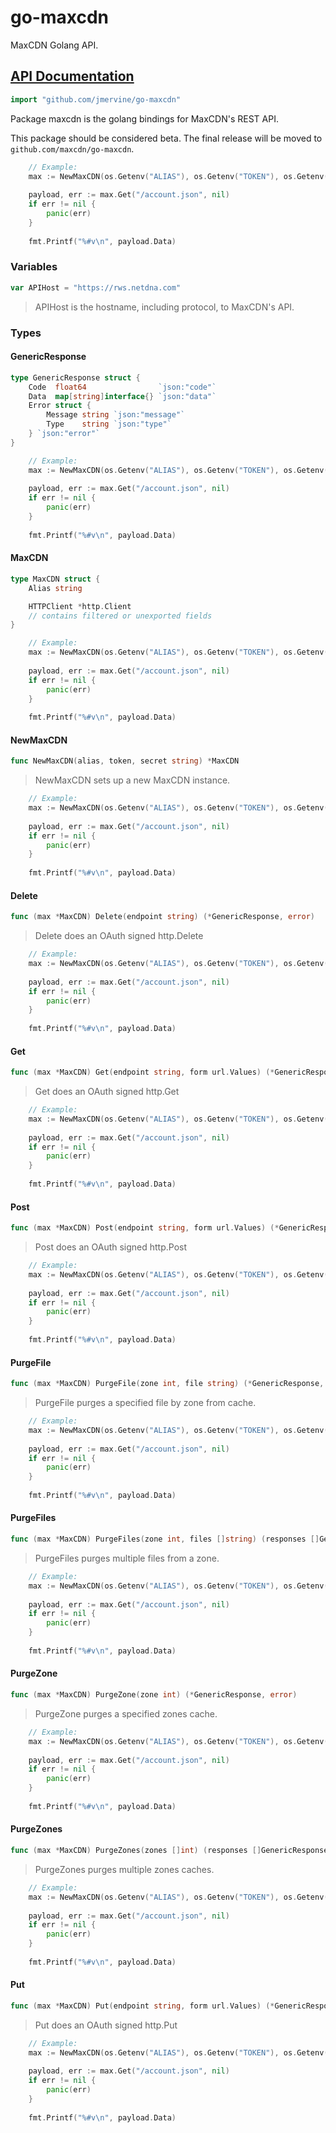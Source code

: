# go-maxcdn

MaxCDN Golang API.

## [API Documentation](http://godoc.org/github.com/jmervine/go-maxcdn)

```go
import "github.com/jmervine/go-maxcdn"
```
Package maxcdn is the golang bindings for MaxCDN's REST API.

This package should be considered beta. The final release will be moved to
`github.com/maxcdn/go-maxcdn`.

``` go
    // Example:
	max := NewMaxCDN(os.Getenv("ALIAS"), os.Getenv("TOKEN"), os.Getenv("SECRET"))
	
	payload, err := max.Get("/account.json", nil)
	if err != nil {
	    panic(err)
	}
	
	fmt.Printf("%#v\n", payload.Data)

```
### Variables

```go
var APIHost = "https://rws.netdna.com"
```

> APIHost is the hostname, including protocol, to MaxCDN's API.


### Types

#### GenericResponse

```go
type GenericResponse struct {
    Code  float64                `json:"code"`
    Data  map[string]interface{} `json:"data"`
    Error struct {
        Message string `json:"message"`
        Type    string `json:"type"`
    } `json:"error"`
}
```


``` go
    // Example:
	max := NewMaxCDN(os.Getenv("ALIAS"), os.Getenv("TOKEN"), os.Getenv("SECRET"))
	
	payload, err := max.Get("/account.json", nil)
	if err != nil {
	    panic(err)
	}
	
	fmt.Printf("%#v\n", payload.Data)

```
#### MaxCDN

```go
type MaxCDN struct {
    Alias string

    HTTPClient *http.Client
    // contains filtered or unexported fields
}
```


``` go
    // Example:
	max := NewMaxCDN(os.Getenv("ALIAS"), os.Getenv("TOKEN"), os.Getenv("SECRET"))
	
	payload, err := max.Get("/account.json", nil)
	if err != nil {
	    panic(err)
	}
	
	fmt.Printf("%#v\n", payload.Data)

```
#### NewMaxCDN

```go
func NewMaxCDN(alias, token, secret string) *MaxCDN
```
> NewMaxCDN sets up a new MaxCDN instance.

``` go
    // Example:
	max := NewMaxCDN(os.Getenv("ALIAS"), os.Getenv("TOKEN"), os.Getenv("SECRET"))
	
	payload, err := max.Get("/account.json", nil)
	if err != nil {
	    panic(err)
	}
	
	fmt.Printf("%#v\n", payload.Data)

```
#### Delete

```go
func (max *MaxCDN) Delete(endpoint string) (*GenericResponse, error)
```
> Delete does an OAuth signed http.Delete



``` go
    // Example:
	max := NewMaxCDN(os.Getenv("ALIAS"), os.Getenv("TOKEN"), os.Getenv("SECRET"))
	
	payload, err := max.Get("/account.json", nil)
	if err != nil {
	    panic(err)
	}
	
	fmt.Printf("%#v\n", payload.Data)

```

#### Get

```go
func (max *MaxCDN) Get(endpoint string, form url.Values) (*GenericResponse, error)
```
> Get does an OAuth signed http.Get



``` go
    // Example:
	max := NewMaxCDN(os.Getenv("ALIAS"), os.Getenv("TOKEN"), os.Getenv("SECRET"))
	
	payload, err := max.Get("/account.json", nil)
	if err != nil {
	    panic(err)
	}
	
	fmt.Printf("%#v\n", payload.Data)

```

#### Post

```go
func (max *MaxCDN) Post(endpoint string, form url.Values) (*GenericResponse, error)
```
> Post does an OAuth signed http.Post



``` go
    // Example:
	max := NewMaxCDN(os.Getenv("ALIAS"), os.Getenv("TOKEN"), os.Getenv("SECRET"))
	
	payload, err := max.Get("/account.json", nil)
	if err != nil {
	    panic(err)
	}
	
	fmt.Printf("%#v\n", payload.Data)

```

#### PurgeFile

```go
func (max *MaxCDN) PurgeFile(zone int, file string) (*GenericResponse, error)
```
> PurgeFile purges a specified file by zone from cache.



``` go
    // Example:
	max := NewMaxCDN(os.Getenv("ALIAS"), os.Getenv("TOKEN"), os.Getenv("SECRET"))
	
	payload, err := max.Get("/account.json", nil)
	if err != nil {
	    panic(err)
	}
	
	fmt.Printf("%#v\n", payload.Data)

```

#### PurgeFiles

```go
func (max *MaxCDN) PurgeFiles(zone int, files []string) (responses []GenericResponse, last error)
```
> PurgeFiles purges multiple files from a zone.



``` go
    // Example:
	max := NewMaxCDN(os.Getenv("ALIAS"), os.Getenv("TOKEN"), os.Getenv("SECRET"))
	
	payload, err := max.Get("/account.json", nil)
	if err != nil {
	    panic(err)
	}
	
	fmt.Printf("%#v\n", payload.Data)

```

#### PurgeZone

```go
func (max *MaxCDN) PurgeZone(zone int) (*GenericResponse, error)
```
> PurgeZone purges a specified zones cache.



``` go
    // Example:
	max := NewMaxCDN(os.Getenv("ALIAS"), os.Getenv("TOKEN"), os.Getenv("SECRET"))
	
	payload, err := max.Get("/account.json", nil)
	if err != nil {
	    panic(err)
	}
	
	fmt.Printf("%#v\n", payload.Data)

```

#### PurgeZones

```go
func (max *MaxCDN) PurgeZones(zones []int) (responses []GenericResponse, last error)
```
> PurgeZones purges multiple zones caches.



``` go
    // Example:
	max := NewMaxCDN(os.Getenv("ALIAS"), os.Getenv("TOKEN"), os.Getenv("SECRET"))
	
	payload, err := max.Get("/account.json", nil)
	if err != nil {
	    panic(err)
	}
	
	fmt.Printf("%#v\n", payload.Data)

```

#### Put

```go
func (max *MaxCDN) Put(endpoint string, form url.Values) (*GenericResponse, error)
```
> Put does an OAuth signed http.Put



``` go
    // Example:
	max := NewMaxCDN(os.Getenv("ALIAS"), os.Getenv("TOKEN"), os.Getenv("SECRET"))
	
	payload, err := max.Get("/account.json", nil)
	if err != nil {
	    panic(err)
	}
	
	fmt.Printf("%#v\n", payload.Data)

```


